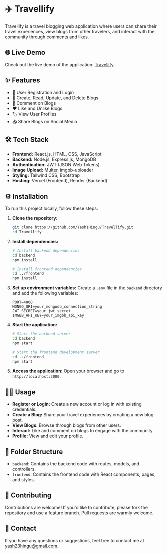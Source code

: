 # ✈️ Travellify

Travellify is a travel blogging web application where users can share their travel experiences, view blogs from other travelers, and interact with the community through comments and likes.

## 🌐 Live Demo

Check out the live demo of the application: [Travellify](https://travellify.vercel.app/)

## ✨ Features

- 👤 User Registration and Login
- 📝 Create, Read, Update, and Delete Blogs
- 💬 Comment on Blogs
- ❤️ Like and Unlike Blogs
- 🏷️ View User Profiles
- 📤 Share Blogs on Social Media

## 🛠️ Tech Stack

- **Frontend:** React.js, HTML, CSS, JavaScript
- **Backend:** Node.js, Express.js, MongoDB
- **Authentication:** JWT (JSON Web Tokens)
- **Image Upload:** Multer, imgbb-uploader
- **Styling:** Tailwind CSS, Bootstrap
- **Hosting:** Vercel (Frontend), Render (Backend)

## ⚙️ Installation

To run this project locally, follow these steps:

1. **Clone the repository:**
   ```bash
   git clone https://github.com/Yash1Hingu/Travellify.git
   cd Travellify
   ```

2. **Install dependencies:**
   ```bash
   # Install backend dependencies
   cd backend
   npm install

   # Install frontend dependencies
   cd ../frontend
   npm install
   ```

3. **Set up environment variables:**
   Create a `.env` file in the `backend` directory and add the following variables:
   ```plaintext
   PORT=4000
   MONGO_URI=your_mongodb_connection_string
   JWT_SECRET=your_jwt_secret
   IMGBB_API_KEY=your_imgbb_api_key
   ```

4. **Start the application:**
   ```bash
   # Start the backend server
   cd backend
   npm start

   # Start the frontend development server
   cd ../frontend
   npm start
   ```

5. **Access the application:**
   Open your browser and go to `http://localhost:3000`.

## 🧑‍💻 Usage

- **Register or Login:** Create a new account or log in with existing credentials.
- **Create a Blog:** Share your travel experiences by creating a new blog post.
- **View Blogs:** Browse through blogs from other users.
- **Interact:** Like and comment on blogs to engage with the community.
- **Profile:** View and edit your profile.

## 📂 Folder Structure

- `backend`: Contains the backend code with routes, models, and controllers.
- `frontend`: Contains the frontend code with React components, pages, and styles.

## 🤝 Contributing

Contributions are welcome! If you'd like to contribute, please fork the repository and use a feature branch. Pull requests are warmly welcome.

## 📧 Contact

If you have any questions or suggestions, feel free to contact me at yash23hingu@gmail.com.
